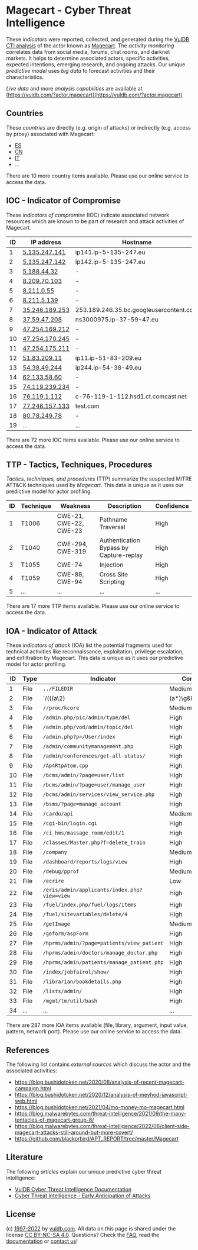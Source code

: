 # Magecart - Cyber Threat Intelligence

These _indicators_ were reported, collected, and generated during the [VulDB CTI analysis](https://vuldb.com/?kb.cti) of the actor known as [Magecart](https://vuldb.com/?actor.magecart). The _activity monitoring_ correlates data from social media, forums, chat rooms, and darknet markets. It helps to determine associated actors, specific activities, expected intentions, emerging research, and ongoing attacks. Our unique _predictive model_ uses _big data_ to forecast activities and their characteristics.

_Live data_ and more _analysis capabilities_ are available at [https://vuldb.com/?actor.magecart](https://vuldb.com/?actor.magecart)

## Countries

These _countries_ are directly (e.g. origin of attacks) or indirectly (e.g. access by proxy) associated with Magecart:

* [ES](https://vuldb.com/?country.es)
* [CN](https://vuldb.com/?country.cn)
* [IT](https://vuldb.com/?country.it)
* ...

There are 10 more country items available. Please use our online service to access the data.

## IOC - Indicator of Compromise

These _indicators of compromise_ (IOC) indicate associated network resources which are known to be part of research and attack activities of Magecart.

ID | IP address | Hostname | Campaign | Confidence
-- | ---------- | -------- | -------- | ----------
1 | [5.135.247.141](https://vuldb.com/?ip.5.135.247.141) | ip141.ip-5-135-247.eu | - | High
2 | [5.135.247.142](https://vuldb.com/?ip.5.135.247.142) | ip142.ip-5-135-247.eu | - | High
3 | [5.188.44.32](https://vuldb.com/?ip.5.188.44.32) | - | - | High
4 | [8.209.70.103](https://vuldb.com/?ip.8.209.70.103) | - | - | High
5 | [8.211.0.55](https://vuldb.com/?ip.8.211.0.55) | - | - | High
6 | [8.211.5.139](https://vuldb.com/?ip.8.211.5.139) | - | - | High
7 | [35.246.189.253](https://vuldb.com/?ip.35.246.189.253) | 253.189.246.35.bc.googleusercontent.com | - | Medium
8 | [37.59.47.208](https://vuldb.com/?ip.37.59.47.208) | ns3000975.ip-37-59-47.eu | - | High
9 | [47.254.169.212](https://vuldb.com/?ip.47.254.169.212) | - | - | High
10 | [47.254.170.245](https://vuldb.com/?ip.47.254.170.245) | - | - | High
11 | [47.254.175.211](https://vuldb.com/?ip.47.254.175.211) | - | - | High
12 | [51.83.209.11](https://vuldb.com/?ip.51.83.209.11) | ip11.ip-51-83-209.eu | - | High
13 | [54.38.49.244](https://vuldb.com/?ip.54.38.49.244) | ip244.ip-54-38-49.eu | - | High
14 | [62.133.58.60](https://vuldb.com/?ip.62.133.58.60) | - | - | High
15 | [74.119.239.234](https://vuldb.com/?ip.74.119.239.234) | - | - | High
16 | [76.119.1.112](https://vuldb.com/?ip.76.119.1.112) | c-76-119-1-112.hsd1.ct.comcast.net | - | High
17 | [77.246.157.133](https://vuldb.com/?ip.77.246.157.133) | test.com | - | High
18 | [80.78.249.78](https://vuldb.com/?ip.80.78.249.78) | - | - | High
19 | ... | ... | ... | ...

There are 72 more IOC items available. Please use our online service to access the data.

## TTP - Tactics, Techniques, Procedures

_Tactics, techniques, and procedures_ (TTP) summarize the suspected MITRE ATT&CK techniques used by _Magecart_. This data is unique as it uses our predictive model for actor profiling.

ID | Technique | Weakness | Description | Confidence
-- | --------- | -------- | ----------- | ----------
1 | T1006 | CWE-21, CWE-22, CWE-23 | Pathname Traversal | High
2 | T1040 | CWE-294, CWE-319 | Authentication Bypass by Capture-replay | High
3 | T1055 | CWE-74 | Injection | High
4 | T1059 | CWE-88, CWE-94 | Cross Site Scripting | High
5 | ... | ... | ... | ...

There are 17 more TTP items available. Please use our online service to access the data.

## IOA - Indicator of Attack

These _indicators of attack_ (IOA) list the potential fragments used for technical activities like reconnaissance, exploitation, privilege escalation, and exfiltration by Magecart. This data is unique as it uses our predictive model for actor profiling.

ID | Type | Indicator | Confidence
-- | ---- | --------- | ----------
1 | File | `../FILEDIR` | Medium
2 | File | `/(((a\2)|(a*)\g&lt/-1&gt/))*/` | High
3 | File | `//proc/kcore` | Medium
4 | File | `/admin.php/pic/admin/type/del` | High
5 | File | `/admin.php/vod/admin/topic/del` | High
6 | File | `/admin.php?p=/User/index` | High
7 | File | `/admin/communitymanagement.php` | High
8 | File | `/admin/conferences/get-all-status/` | High
9 | File | `/Ap4RtpAtom.cpp` | High
10 | File | `/bcms/admin/?page=user/list` | High
11 | File | `/bcms/admin/?page=user/manage_user` | High
12 | File | `/bcms/admin/services/view_service.php` | High
13 | File | `/bsms/?page=manage_account` | High
14 | File | `/cardo/api` | Medium
15 | File | `/cgi-bin/login.cgi` | High
16 | File | `/ci_hms/massage_room/edit/1` | High
17 | File | `/classes/Master.php?f=delete_train` | High
18 | File | `/company` | Medium
19 | File | `/dashboard/reports/logs/view` | High
20 | File | `/debug/pprof` | Medium
21 | File | `/ecrire` | Low
22 | File | `/eris/admin/applicants/index.php?view=view` | High
23 | File | `/fuel/index.php/fuel/logs/items` | High
24 | File | `/fuel/sitevariables/delete/4` | High
25 | File | `/getImage` | Medium
26 | File | `/goform/aspForm` | High
27 | File | `/hprms/admin/?page=patients/view_patient` | High
28 | File | `/hprms/admin/doctors/manage_doctor.php` | High
29 | File | `/hprms/admin/patients/manage_patient.php` | High
30 | File | `/index/jobfairol/show/` | High
31 | File | `/librarian/bookdetails.php` | High
32 | File | `/lists/admin/` | High
33 | File | `/mgmt/tm/util/bash` | High
34 | ... | ... | ...

There are 287 more IOA items available (file, library, argument, input value, pattern, network port). Please use our online service to access the data.

## References

The following list contains _external sources_ which discuss the actor and the associated activities:

* https://blog.bushidotoken.net/2020/08/analysis-of-recent-magecart-campaign.html
* https://blog.bushidotoken.net/2020/12/analysis-of-meyhod-javascript-web.html
* https://blog.bushidotoken.net/2021/04/mo-money-mo-magecart.html
* https://blog.malwarebytes.com/threat-intelligence/2021/09/the-many-tentacles-of-magecart-group-8/
* https://blog.malwarebytes.com/threat-intelligence/2022/06/client-side-magecart-attacks-still-around-but-more-covert/
* https://github.com/blackorbird/APT_REPORT/tree/master/Magecart

## Literature

The following _articles_ explain our unique predictive cyber threat intelligence:

* [VulDB Cyber Threat Intelligence Documentation](https://vuldb.com/?kb.cti)
* [Cyber Threat Intelligence - Early Anticipation of Attacks](https://www.scip.ch/en/?labs.20201022)

## License

(c) [1997-2022](https://vuldb.com/?kb.changelog) by [vuldb.com](https://vuldb.com/?kb.about). All data on this page is shared under the license [CC BY-NC-SA 4.0](https://creativecommons.org/licenses/by-nc-sa/4.0/). Questions? Check the [FAQ](https://vuldb.com/?kb.faq), read the [documentation](https://vuldb.com/?kb) or [contact us](https://vuldb.com/?contact)!
